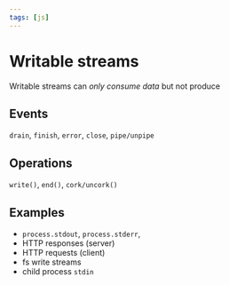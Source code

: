 ```yaml
---
tags: [js]
---
```


# Writable streams

Writable streams can _only consume data_ but not produce

## Events

`drain`, `finish`, `error`, `close`, `pipe/unpipe`

## Operations

`write()`, `end()`, `cork/uncork()`

## Examples

- `process.stdout`, `process.stderr`,
- HTTP responses (server)
- HTTP requests (client)
- fs write streams
- child process `stdin`
